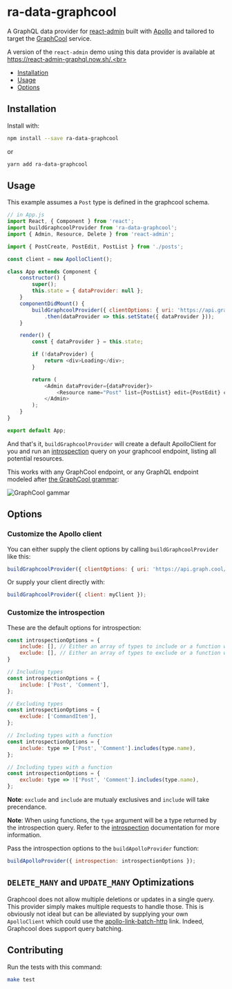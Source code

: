 # ra-data-graphcool

A GraphQL data provider for [react-admin](https://github.com/marmelab/react-admin/)
built with [Apollo](http://www.apollodata.com/) and tailored to target the [GraphCool](https://www.graph.cool/) service.

A version of the `react-admin` demo using this data provider is available at https://react-admin-graphql.now.sh/.<br>

- [Installation](#installation)
- [Usage](#installation)
- [Options](#options)

## Installation

Install with:

```sh
npm install --save ra-data-graphcool
```

or

```sh
yarn add ra-data-graphcool
```

## Usage

This example assumes a `Post` type is defined in the graphcool schema.

```js
// in App.js
import React, { Component } from 'react';
import buildGraphcoolProvider from 'ra-data-graphcool';
import { Admin, Resource, Delete } from 'react-admin';

import { PostCreate, PostEdit, PostList } from './posts';

const client = new ApolloClient();

class App extends Component {
    constructor() {
        super();
        this.state = { dataProvider: null };
    }
    componentDidMount() {
        buildGraphcoolProvider({ clientOptions: { uri: 'https://api.graph.cool/simple/v1/graphcool_id' }})
            .then(dataProvider => this.setState({ dataProvider }));
    }

    render() {
        const { dataProvider } = this.state;

        if (!dataProvider) {
            return <div>Loading</div>;
        }

        return (
            <Admin dataProvider={dataProvider}>
                <Resource name="Post" list={PostList} edit={PostEdit} create={PostCreate} remove={Delete} />
            </Admin>
        );
    }
}

export default App;
```

And that's it, `buildGraphcoolProvider` will create a default ApolloClient for you and run an [introspection](http://graphql.org/learn/introspection/) query on your graphcool endpoint, listing all potential resources.

This works with any GraphCool endpoint, or any GraphQL endpoint modeled after [the GraphCool grammar](https://github.com/graphcool/graphcool-framework/blob/master/docs/0.x/02-Concepts/02-Database-%26-API/03-API-Capabilities.md):

![GraphCool gammar](https://camo.githubusercontent.com/a58fc16d347122afd015c06a96591c5ecc1bed62/68747470733a2f2f696d6775722e636f6d2f4d6f496e665a4d2e706e67) 

## Options

### Customize the Apollo client

You can either supply the client options by calling `buildGraphcoolProvider` like this:

```js
buildGraphcoolProvider({ clientOptions: { uri: 'https://api.graph.cool/simple/v1/graphcool_id', ...otherApolloOptions } });
```

Or supply your client directly with:

```js
buildGraphcoolProvider({ client: myClient });
```

### Customize the introspection

These are the default options for introspection:

```js
const introspectionOptions = {
    include: [], // Either an array of types to include or a function which will be called for every type discovered through introspection
    exclude: [], // Either an array of types to exclude or a function which will be called for every type discovered through introspection
}

// Including types
const introspectionOptions = {
    include: ['Post', 'Comment'],
};

// Excluding types
const introspectionOptions = {
    exclude: ['CommandItem'],
};

// Including types with a function
const introspectionOptions = {
    include: type => ['Post', 'Comment'].includes(type.name),
};

// Including types with a function
const introspectionOptions = {
    exclude: type => !['Post', 'Comment'].includes(type.name),
};
```

**Note**: `exclude` and `include` are mutualy exclusives and `include` will take precendance.

**Note**: When using functions, the `type` argument will be a type returned by the introspection query. Refer to the [introspection](http://graphql.org/learn/introspection/) documentation for more information.

Pass the introspection options to the `buildApolloProvider` function:

```js
buildApolloProvider({ introspection: introspectionOptions });
```

## `DELETE_MANY` and `UPDATE_MANY` Optimizations

Graphcool does not allow multiple deletions or updates in a single query. This provider simply makes multiple requests to handle those. This is obviously not ideal but can be alleviated by supplying your own `ApolloClient` which could use the [apollo-link-batch-http](https://www.apollographql.com/docs/link/links/batch-http.html) link. Indeed, Graphcool does support query batching.

## Contributing

Run the tests with this command:

```sh
make test
```
